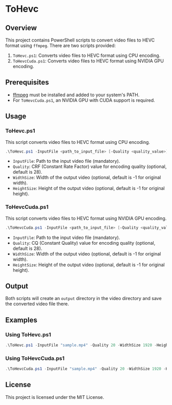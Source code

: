 # ToHevc

## Overview

This project contains PowerShell scripts to convert video files to HEVC format using `ffmpeg`. There are two scripts provided:

1. `ToHevc.ps1`: Converts video files to HEVC format using CPU encoding.
2. `ToHevcCuda.ps1`: Converts video files to HEVC format using NVIDIA GPU encoding.

## Prerequisites

- [ffmpeg](https://ffmpeg.org/download.html) must be installed and added to your system's PATH.
- For `ToHevcCuda.ps1`, an NVIDIA GPU with CUDA support is required.

## Usage

### ToHevc.ps1

This script converts video files to HEVC format using CPU encoding.

```powershell
.\ToHevc.ps1 -InputFile <path_to_input_file> [-Quality <quality_value>] [-WidthSize <width_value>] [-HeightSize <height_value>]
```

- `InputFile`: Path to the input video file (mandatory).
- `Quality`: CRF (Constant Rate Factor) value for encoding quality (optional, default is 28).
- `WidthSize`: Width of the output video (optional, default is -1 for original width).
- `HeightSize`: Height of the output video (optional, default is -1 for original height).

### ToHevcCuda.ps1

This script converts video files to HEVC format using NVIDIA GPU encoding.

```powershell
.\ToHevcCuda.ps1 -InputFile <path_to_input_file> [-Quality <quality_value>] [-WidthSize <width_value>] [-HeightSize <height_value>]
```

- `InputFile`: Path to the input video file (mandatory).
- `Quality`: CQ (Constant Quality) value for encoding quality (optional, default is 28).
- `WidthSize`: Width of the output video (optional, default is -1 for original width).
- `HeightSize`: Height of the output video (optional, default is -1 for original height).

## Output

Both scripts will create an `output` directory in the video directory and save the converted video file there.

## Examples

### Using ToHevc.ps1

```powershell
.\ToHevc.ps1 -InputFile "sample.mp4" -Quality 20 -WidthSize 1920 -HeightSize 1080
```

### Using ToHevcCuda.ps1

```powershell
.\ToHevcCuda.ps1 -InputFile "sample.mp4" -Quality 20 -WidthSize 1920 -HeightSize 1080
```

## License

This project is licensed under the MIT License.